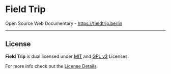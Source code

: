 # Field Trip
Open Source Web Documentary - https://fieldtrip.berlin

-----------------

## License

**Field Trip** is dual licensed under [MIT](http://www.opensource.org/licenses/mit-license.php) and [GPL v3](http://www.gnu.org/licenses/gpl-3.0.html) Licenses. 

For more info check out the [License Details](LICENSE.md).